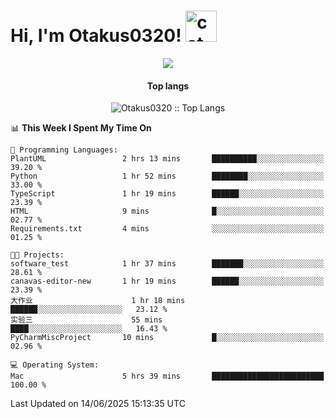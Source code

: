 <h1> Hi, I'm Otakus0320! <img src="https://media.giphy.com/media/mGcNjsfWAjY5AEZNw6/giphy.gif" width="50" alt="cat"></h1>

<p align="center"><a href="https://wakatime.com/@044d69d0-1253-4f60-96b6-5d19a0f9dde5"><img src="https://wakatime.com/badge/user/044d69d0-1253-4f60-96b6-5d19a0f9dde5.svg" /></a></p>

<h4 align="center">Top langs</h4>

<p align="center"><img src="https://github-readme-stats.vercel.app/api/top-langs/?username=Otakus0320&langs_count=10&theme=tokyonight&layout=compact&timestamp={{random_number}}" alt="Otakus0320 :: Top Langs" /></p>

<!--START_SECTION:waka-->
📊 **This Week I Spent My Time On** 

```text
💬 Programming Languages: 
PlantUML                 2 hrs 13 mins       ██████████░░░░░░░░░░░░░░░   39.20 % 
Python                   1 hr 52 mins        ████████░░░░░░░░░░░░░░░░░   33.00 % 
TypeScript               1 hr 19 mins        ██████░░░░░░░░░░░░░░░░░░░   23.39 % 
HTML                     9 mins              █░░░░░░░░░░░░░░░░░░░░░░░░   02.77 % 
Requirements.txt         4 mins              ░░░░░░░░░░░░░░░░░░░░░░░░░   01.25 % 

🐱‍💻 Projects: 
software_test            1 hr 37 mins        ███████░░░░░░░░░░░░░░░░░░   28.61 % 
canavas-editor-new       1 hr 19 mins        ██████░░░░░░░░░░░░░░░░░░░   23.39 % 
大作业                      1 hr 18 mins        ██████░░░░░░░░░░░░░░░░░░░   23.12 % 
实验三                      55 mins             ████░░░░░░░░░░░░░░░░░░░░░   16.43 % 
PyCharmMiscProject       10 mins             █░░░░░░░░░░░░░░░░░░░░░░░░   02.96 % 

💻 Operating System: 
Mac                      5 hrs 39 mins       █████████████████████████   100.00 % 
```


 Last Updated on 14/06/2025 15:13:35 UTC
<!--END_SECTION:waka-->
